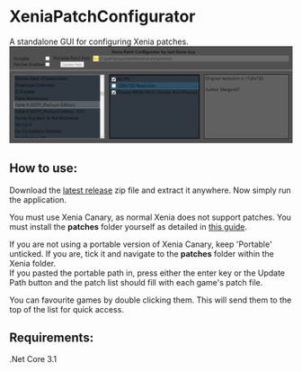 # XeniaPatchConfigurator
 A standalone GUI for configuring Xenia patches.
 ![](/Example.png?raw=true)  
 
## How to use:
Download the [latest release](https://github.com/JustSomeGuy1234/XeniaPatchConfigurator/releases/latest) zip file and extract it anywhere. Now simply run the application.

You must use Xenia Canary, as normal Xenia does not support patches. You must install the **patches** folder yourself as detailed in [this guide](https://github.com/xenia-canary/game-patches#installing).  

If you are not using a portable version of Xenia Canary, keep 'Portable' unticked. If you are, tick it and navigate to the **patches** folder within the Xenia folder.  
If you pasted the portable path in, press either the enter key or the Update Path button and the patch list should fill with each game's patch file.  
  
You can favourite games by double clicking them. This will send them to the top of the list for quick access.

## Requirements:
.Net Core 3.1
